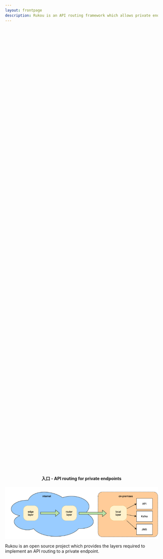 ```yaml
---
layout: frontpage
description: Rukou is an API routing framework which allows private endpoints to be exposed on the internet.
---
```

<div class="container" style="min-height:80vh;display:flex;flex-direction: column;align-items: center;justify-content: center;">
<h4>入口 - API routing for private endpoints</h4>
<img src="/assets/rukou-simplified.png" alt="rukou simplified view">
<p>Rukou is an open source project which provides the layers required to implement an API routing to a private endpoint.</p>
</div>
